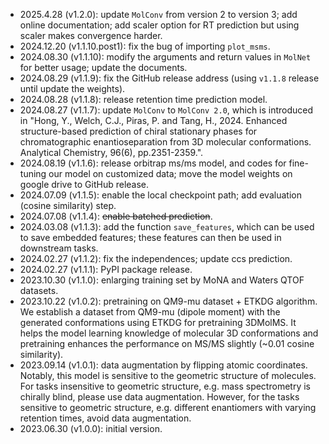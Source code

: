* 2025.4.28 (v1.2.0): update `MolConv` from version 2 to version 3; add online documentation; add scaler option for RT prediction but using scaler makes convergence harder. 
* 2024.12.20 (v1.1.10.post1): fix the bug of importing `plot_msms`. 
* 2024.08.30 (v1.1.10): modify the arguments and return values in `MolNet` for better usage; update the documents.
* 2024.08.29 (v1.1.9): fix the GitHub release address (using `v1.1.8` release until update the weights). 
* 2024.08.28 (v1.1.8): release retention time prediction model. 
* 2024.08.27 (v1.1.7): update `MolConv` to `MolConv 2.0`, which is introduced in "Hong, Y., Welch, C.J., Piras, P. and Tang, H., 2024. Enhanced structure-based prediction of chiral stationary phases for chromatographic enantioseparation from 3D molecular conformations. Analytical Chemistry, 96(6), pp.2351-2359.". 
* 2024.08.19 (v1.1.6): release orbitrap ms/ms model, and codes for fine-tuning our model on customized data; move the model weights on google drive to GitHub release. 
* 2024.07.09 (v1.1.5): enable the local checkpoint path; add evaluation (cosine similarity) step. 
* 2024.07.08 (v1.1.4): ~~enable batched prediction~~. 
* 2024.03.08 (v1.1.3): add the function `save_features`, which can be used to save embedded features; these features can then be used in downstream tasks.
* 2024.02.27 (v1.1.2): fix the independences; update ccs prediction. 
* 2024.02.27 (v1.1.1): PyPI package release. 
* 2023.10.30 (v1.1.0): enlarging training set by MoNA and Waters QTOF datasets. 
* 2023.10.22 (v1.0.2): pretraining on QM9-mu dataset + ETKDG algorithm. We establish a dataset from QM9-mu (dipole moment) with the generated conformations using ETKDG for pretraining 3DMolMS. It helps the model learning knowledge of molecular 3D conformations and pretraining enhances the performance on MS/MS slightly (~0.01 cosine similarity). 
* 2023.09.14 (v1.0.1): data augmentation by flipping atomic coordinates. Notably, this model is sensitive to the geometric structure of molecules. For tasks insensitive to geometric structure, e.g. mass spectrometry is chirally blind, please use data augmentation. However, for the tasks sensitive to geometric structure, e.g. different enantiomers with varying retention times, avoid data augmentation. 
* 2023.06.30 (v1.0.0): initial version. 